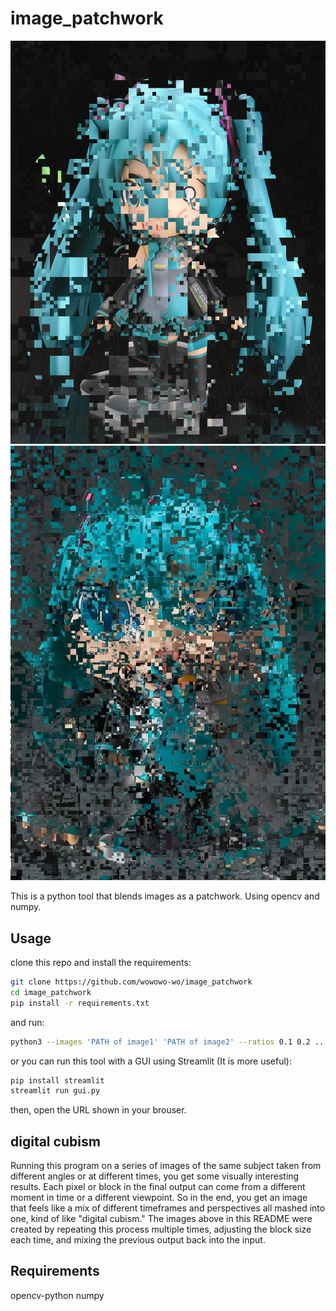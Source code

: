 # image_patchwork

<img src="ex/ex1.png" width="1000">

<img src="ex/ex2.png" width="1000">

This is a python tool that blends images as a patchwork.
Using opencv and numpy.

## Usage

clone this repo and install the requirements:

```bash
git clone https://github.com/wowowo-wo/image_patchwork
cd image_patchwork
pip install -r requirements.txt
```
and run:
```bash
python3 --images 'PATH of image1' 'PATH of image2' --ratios 0.1 0.2 ... --block_size 1 --output 'PATH of output image'
```

or you can run this tool with a GUI using Streamlit (It is more useful):

```bash
pip install streamlit
streamlit run gui.py
```

then, open the URL shown in your brouser.

## digital cubism

Running this program on a series of images of the same subject taken from different angles or at different times, you get some visually interesting results.
Each pixel or block in the final output can come from a different moment in time or a different viewpoint. So in the end, you get an image that feels like a mix of different timeframes and perspectives all mashed into one, kind of like "digital cubism."
The images above in this README were created by repeating this process multiple times, adjusting the block size each time, and mixing the previous output back into the input.


## Requirements

opencv-python
numpy